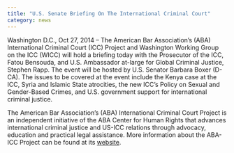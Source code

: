 ```yaml
---
title: "U.S. Senate Briefing On The International Criminal Court"
category: news
---
```

Washington D.C., Oct 27, 2014 –  The American Bar Association’s (ABA) International Criminal Court (ICC) Project and Washington Working Group on the ICC (WICC) will hold a briefing today with the Prosecutor of the ICC, Fatou Bensouda, and U.S. Ambassador at-large for Global Criminal Justice, Stephen Rapp. The event will be hosted by U.S. Senator Barbara Boxer (D-CA). The issues to be covered at the event include the Kenya case at the ICC, Syria and Islamic State atrocities, the new ICC’s Policy on Sexual and Gender-Based Crimes, and U.S. government support for international criminal justice.

The American Bar Association’s (ABA) International Criminal Court Project is an independent initiative of the ABA Center for Human Rights that advances international criminal justice and US-ICC relations through advocacy, education and practical legal assistance. More information about the ABA-ICC Project can be found at its [website](https://www.aba-icc.org/). 
